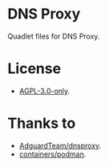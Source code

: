 # DNS Proxy

Quadlet files for DNS Proxy.

# License
- [AGPL-3.0-only](https://www.gnu.org/licenses/agpl-3.0.html).

# Thanks to
- [AdguardTeam/dnsproxy](https://github.com/AdguardTeam/dnsproxy).
- [containers/podman](https://github.com/containers/podman).
